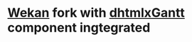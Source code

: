 # [Wekan](https://github.com/wekan/wekan) fork with [dhtmlxGantt](https://github.com/DHTMLX/gantt) component ingtegrated
